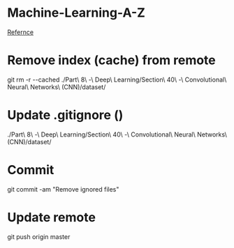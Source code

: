 # Machine-Learning-A-Z

[Refernce](https://stackoverflow.com/questions/1274057/how-to-make-git-forget-about-a-file-that-was-tracked-but-is-now-in-gitignore)

# Remove index (cache) from remote
git rm -r --cached ./Part\ 8\ -\ Deep\ Learning/Section\ 40\ -\ Convolutional\ Neural\ Networks\ \(CNN\)/dataset/

# Update .gitignore ()
./Part\ 8\ -\ Deep\ Learning/Section\ 40\ -\ Convolutional\ Neural\ Networks\ \(CNN\)/dataset/

# Commit
git commit -am "Remove ignored files"

# Update remote
git push origin master
